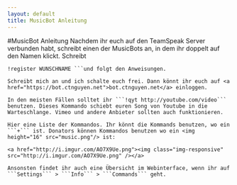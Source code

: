 ```yaml
---
layout: default
title: MusicBot Anleitung
---
```


#MusicBot Anleitung
Nachdem ihr euch auf den TeamSpeak Server verbunden habt, schreibt einen der MusicBots an, in dem ihr doppelt auf den Namen klickt.
Schreibt
``` 
!register WUNSCHNAME ```und folgt den Anweisungen.

Schreibt mich an und ich schalte euch frei. Dann könnt ihr euch auf <a href="https://bot.ctnguyen.net">bot.ctnguyen.net</a> einloggen.

In den meisten Fällen solltet ihr ```!qyt http://youtube.com/video``` benutzen. Dieses Kommando schiebt euren Song von Youtube in die Warteschlange. Vimeo und andere Anbieter sollten auch funktionieren.

Hier eine Liste der Kommandos. Ihr könnt die Kommands benutzen, wo ein ```+``` ist. Donators können Kommandos benutzen wo ein <img height="16" src="music.png"/> ist:

<a href="http://i.imgur.com/AO7X9Ue.png"><img class="img-responsive" src="http://i.imgur.com/AO7X9Ue.png" /></a>

Ansonsten findet ihr auch eine Übersicht im Webinterface, wenn ihr auf ```Settings``` > ```Info``` > ```Commands``` geht.